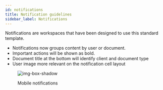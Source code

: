 ```yaml
---
id: notifications
title: Notification guidelines
sidebar_label: Notifications
---
```


Notifications are workspaces that have been designed to use this standard template.

- Notifications now groups content by user or document.
- Important actions will be shown as bold.
- Document title at the bottom will identify client and document type
- User image more relevant on the notification cell layout


<figure>

![img-box-shadow](/img/design/design-notifications.png)
<figcaption>Mobile notifications</figcaption>
</figure>


